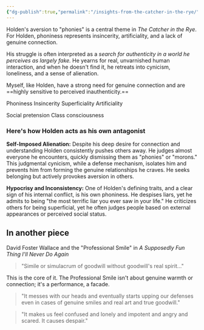 ```yaml
---
{"dg-publish":true,"permalink":"/insights-from-the-catcher-in-the-rye/","tags":["Label/Hamid-Ebadi"]}
---
```


Holden's aversion to "phonies" is a central theme in _The Catcher in the Rye_. For Holden, phoniness represents insincerity, artificiality, and a lack of genuine connection.

His struggle is often interpreted as a *search for authenticity in a world he perceives as largely fake.* He yearns for real, unvarnished human interaction, and when he doesn't find it, he retreats into cynicism, loneliness, and a sense of alienation.

Myself, like Holden, have a strong need for genuine connection and are ==highly sensitive to perceived inauthenticity.==

Phoniness
Insincerity 
Superficiality 
Artificiality 

Social pretension
Class consciousness 

### Here's how Holden acts as his own **antagonist**

**Self-Imposed Alienation:** Despite his deep desire for connection and understanding Holden consistently pushes others away. He judges almost everyone he encounters, quickly dismissing them as "phonies" or "morons." This judgmental cynicism, while a defense mechanism, isolates him and prevents him from forming the genuine relationships he craves. He seeks belonging but actively provokes aversion in others.

**Hypocrisy and Inconsistency:** One of Holden's defining traits, and a clear sign of his internal conflict, is his own phoniness. He despises liars, yet he admits to being "the most terrific liar you ever saw in your life." He criticizes others for being superficial, yet he often judges people based on external appearances or perceived social status.

## In another piece

David Foster Wallace and the "Professional Smile" in _A Supposedly Fun Thing I'll Never Do Again_

> "Simile or simulacrum of goodwill without goodwill's real spirit..." 

This is the core of it. The Professional Smile isn't about genuine warmth or connection; it's a performance, a facade.

>"It messes with our heads and eventually starts upping our defenses even in cases of genuine smiles and real art and true goodwill."

> "It makes us feel confused and lonely and impotent and angry and scared. It causes despair."
